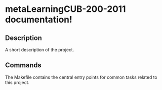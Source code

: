 # metaLearningCUB-200-2011 documentation!

## Description

A short description of the project.

## Commands

The Makefile contains the central entry points for common tasks related to this project.

